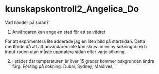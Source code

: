 # kunskapskontroll2_Angelica_Do
 Vad händer på sidan? 
 1. Användaren kan ange en stad för att se vädret 
 
 För att exprimentera lite adderade jag en liten bild på startsidan. 
 Detta medförde då att att användaren inte kan skriva in en ny sökning direkt i input-raden utan måste uppdatera sidan efter varje sökning.  

2. I städer där temperaturen är över 15 grader kommer bakgrunden ändra färg. 
Förslag på sökning: Dubai, Sydney, Maldives, 

